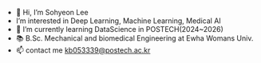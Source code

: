 - 👋 Hi, I’m Sohyeon Lee
- I’m interested in Deep Learning, Machine Learning, Medical AI
- 📖 I’m currently learning DataScience in POSTECH(2024~2026)
- 📚 B.Sc. Mechanical and biomedical Engineering at Ewha Womans Univ.
- 📫 contact me kb053339@postech.ac.kr 

<!---
sohyun2023/sohyun2023 is a ✨ special ✨ repository because its `README.md` (this file) appears on your GitHub profile.
You can click the Preview link to take a look at your changes.
--->
